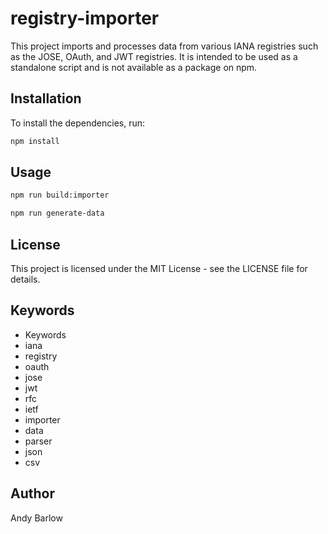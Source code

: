 # registry-importer

This project imports and processes data from various IANA registries such as the JOSE, OAuth, and JWT registries. It is intended to be used as a standalone script and is not available as a package on npm.

## Installation

To install the dependencies, run:

```sh
npm install 
```

## Usage
```sh
npm run build:importer
```

```sh
npm run generate-data
```

## License
This project is licensed under the MIT License - see the LICENSE file for details.

## Keywords
- Keywords
- iana
- registry
- oauth
- jose
- jwt
- rfc
- ietf
- importer
- data
- parser
- json
- csv

## Author
Andy Barlow